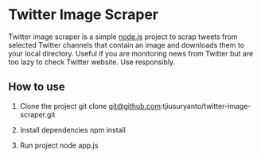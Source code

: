 # Twitter Image Scraper

Twitter image scraper is a simple [node.js](http://nodejs.org) project to scrap tweets from selected Twitter
channels that contain an image and downloads them to your local directory. Useful if you are monitoring news
from Twitter but are too lazy to check Twitter website. Use responsibly.

## How to use
1. Clone the project
    git clone git@github.com:tjiusuryanto/twitter-image-scraper.git

2. Install dependencies
    npm install

3. Run project
    node app.js

